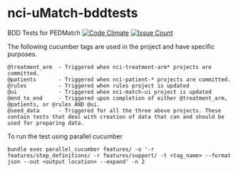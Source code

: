 # nci-uMatch-bddtests
BDD Tests for PEDMatch
[![Code Climate](https://codeclimate.com/github/CBIIT/nci-uMatch-bddtests/badges/gpa.svg)](https://codeclimate.com/github/CBIIT/nci-uMatch-bddtests)
[![Issue Count](https://codeclimate.com/github/CBIIT/nci-uMatch-bddtests/badges/issue_count.svg)](https://codeclimate.com/github/CBIIT/nci-uMatch-bddtests)

The following cucumber tags are used in the project and have specific purposes.
```
@treatment_arm  - Triggered when nci-treatment-arm* projects are committed.
@patients       - Triggered when nci-patient-* projects are committed.
@rules          - Triggered when rules project is updated
@ui             - Triggered when nci-match-ui project is updated
@end_to_end     - Triggered upon completion of either @treatment_arm, @patients, or @rules AND @ui.   
@seed_data      - Triggered for all the three above projects. These contain tests that deal with creation of data that can and should be used for preparing data. 
```

To run the test using parallel cucumber
```
bundle exec parallel_cucumber features/ -o '-r features/step_definitions/ -r features/support/ -t <tag_name> --format json --out <output location> --expand' -n 2
```
